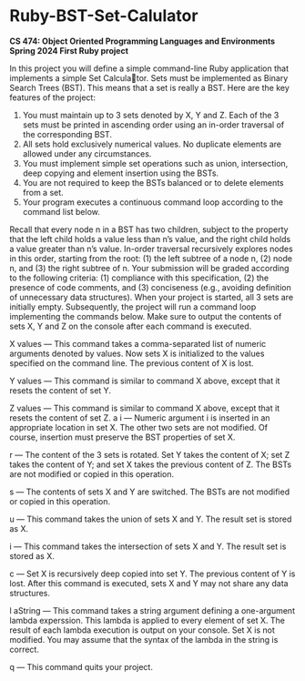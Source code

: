 # Ruby-BST-Set-Calulator

**CS 474: Object Oriented Programming Languages and Environments
Spring 2024
First Ruby project**

In this project you will define a simple command-line Ruby application that implements a simple Set Calculator. Sets must be implemented as Binary Search Trees (BST). This means that a set is really a BST. Here are the key features of the project:

1. You must maintain up to 3 sets denoted by X, Y and Z. Each of the 3 sets must be printed in ascending order
using an in-order traversal of the corresponding BST.
2. All sets hold exclusively numerical values. No duplicate elements are allowed under any circumstances.
3. You must implement simple set operations such as union, intersection, deep copying and element insertion
using the BSTs.
4. You are not required to keep the BSTs balanced or to delete elements from a set.
5. Your program executes a continuous command loop according to the command list below.

Recall that every node n in a BST has two children, subject to the property that the left child holds a value less
than n’s value, and the right child holds a value greater than n’s value. In-order traversal recursively explores nodes
in this order, starting from the root: (1) the left subtree of a node n, (2) node n, and (3) the right subtree of n.
Your submission will be graded according to the following criteria: (1) compliance with this specification, (2)
the presence of code comments, and (3) conciseness (e.g., avoiding definition of unnecessary data structures).
When your project is started, all 3 sets are initially empty. Subsequently, the project will run a command loop
implementing the commands below. Make sure to output the contents of sets X, Y and Z on the console after each
command is executed.

X values — This command takes a comma-separated list of numeric arguments denoted by values. Now sets
X is initialized to the values specified on the command line. The previous content of X is lost.

Y values — This command is similar to command X above, except that it resets the content of set Y.

Z values — This command is similar to command X above, except that it resets the content of set Z.
a i — Numeric argument i is inserted in an appropriate location in set X. The other two sets are not modified.
Of course, insertion must preserve the BST properties of set X.

r — The content of the 3 sets is rotated. Set Y takes the content of X; set Z takes the content of Y; and set X
takes the previous content of Z. The BSTs are not modified or copied in this operation.

s — The contents of sets X and Y are switched. The BSTs are not modified or copied in this operation.

u — This command takes the union of sets X and Y. The result set is stored as X.

i — This command takes the intersection of sets X and Y. The result set is stored as X.

c — Set X is recursively deep copied into set Y. The previous content of Y is lost. After this command is
executed, sets X and Y may not share any data structures.

l aString — This command takes a string argument defining a one-argument lambda experssion. This lambda
is applied to every element of set X. The result of each lambda execution is output on your console. Set X is
not modified. You may assume that the syntax of the lambda in the string is correct.

q — This command quits your project.

